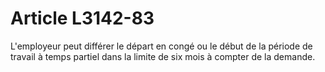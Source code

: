 # Article L3142-83

L'employeur peut différer le départ en congé ou le début de la période de travail à temps partiel dans la limite de six mois à compter de la demande.